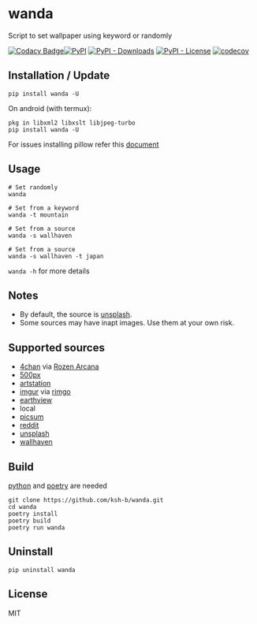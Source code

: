 # wanda
Script to set wallpaper using keyword or randomly

[![Codacy Badge](https://app.codacy.com/project/badge/Grade/e5aacd529ce04f3fb8c0f9ce6a3bdd9e)](https://www.codacy.com/gh/ksyko/wanda/dashboard?utm_source=github.com&amp;utm_medium=referral&amp;utm_content=ksyko/wanda&amp;utm_campaign=Badge_Grade)[![PyPI](https://img.shields.io/pypi/v/wanda)](https://pypi.org/project/wanda/)
[![PyPI - Downloads](https://img.shields.io/pypi/dm/wanda)](https://pypistats.org/packages/wanda)
[![PyPI - License](https://img.shields.io/pypi/l/wanda)](https://tldrlegal.com/license/mit-license)
[![codecov](https://codecov.io/gl/kshib/wanda/branch/main/graph/badge.svg?token=L88CXOYRTW)](https://codecov.io/gl/kshib/wanda)

## Installation / Update
```
pip install wanda -U
```

On android (with termux):
```
pkg in libxml2 libxslt libjpeg-turbo
pip install wanda -U
```

For issues installing pillow refer this [document](https://pillow.readthedocs.io/en/stable/installation.html)


## Usage
```
# Set randomly
wanda

# Set from a keyword 
wanda -t mountain

# Set from a source
wanda -s wallhaven

# Set from a source 
wanda -s wallhaven -t japan
```
`wanda -h` for more details

## Notes
- By default, the source is [unsplash](https://unsplash.com).
- Some sources may have inapt images. Use them at your own risk.

## Supported sources

- [4chan](https://boards.4chan.org) via [Rozen Arcana](https://archive.alice.al)
- [500px](https://500px.com)
- [artstation](https://artstation.com)
- [imgur](https://imgur.com) via [rimgo](https://rimgo.pussthecat.org)
- [earthview](https://earthview.withgoogle.com)
- local
- [picsum](https://picsum.photos)
- [reddit](https://reddit.com)
- [unsplash](https://unsplash.com)
- [wallhaven](https://wallhaven.cc)

## Build
[python](https://www.python.org/downloads/) and [poetry](https://python-poetry.org/) are needed
```
git clone https://github.com/ksh-b/wanda.git
cd wanda
poetry install
poetry build
poetry run wanda
```

## Uninstall
```
pip uninstall wanda
```

## License
MIT
